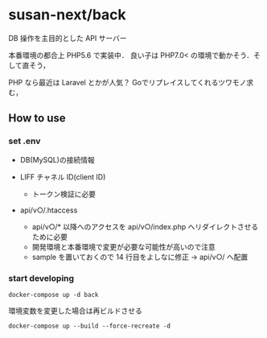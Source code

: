 # susan-next/back

DB 操作を主目的とした API サーバー

本番環境の都合上 PHP5.6 で実装中．
良い子は PHP7.0< の環境で動かそう．そして直そう，

PHP なら最近は Laravel とかが人気？
Goでリプレイスしてくれるツワモノ求む，

## How to use

### set .env

- DB(MySQL)の接続情報
- LIFF チャネル ID(client ID)

  - トークン検証に必要

- api/v○/.htaccess
  - api/v○/\* 以降へのアクセスを api/v○/index.php へリダイレクトさせるために必要
  - 開発環境と本番環境で変更が必要な可能性が高いので注意
  - sample を置いておくので 14 行目をよしなに修正 → api/v○/ へ配置

### start developing

```
docker-compose up -d back
```

環境変数を変更した場合は再ビルドさせる

```
docker-compose up --build --force-recreate -d
```
